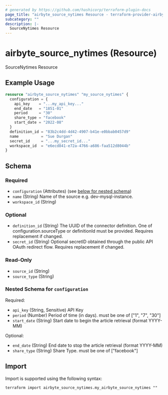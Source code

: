 ```yaml
---
# generated by https://github.com/hashicorp/terraform-plugin-docs
page_title: "airbyte_source_nytimes Resource - terraform-provider-airbyte"
subcategory: ""
description: |-
  SourceNytimes Resource
---
```


# airbyte_source_nytimes (Resource)

SourceNytimes Resource

## Example Usage

```terraform
resource "airbyte_source_nytimes" "my_source_nytimes" {
  configuration = {
    api_key    = "...my_api_key..."
    end_date   = "1851-01"
    period     = "30"
    share_type = "facebook"
    start_date = "2022-08"
  }
  definition_id = "83b2c4dd-4d42-4907-b41e-e0bbab0457d9"
  name          = "Sue Durgan"
  secret_id     = "...my_secret_id..."
  workspace_id  = "e6ecd841-e72a-4766-a686-faa512d8044b"
}
```

<!-- schema generated by tfplugindocs -->
## Schema

### Required

- `configuration` (Attributes) (see [below for nested schema](#nestedatt--configuration))
- `name` (String) Name of the source e.g. dev-mysql-instance.
- `workspace_id` (String)

### Optional

- `definition_id` (String) The UUID of the connector definition. One of configuration.sourceType or definitionId must be provided. Requires replacement if changed.
- `secret_id` (String) Optional secretID obtained through the public API OAuth redirect flow. Requires replacement if changed.

### Read-Only

- `source_id` (String)
- `source_type` (String)

<a id="nestedatt--configuration"></a>
### Nested Schema for `configuration`

Required:

- `api_key` (String, Sensitive) API Key
- `period` (Number) Period of time (in days). must be one of ["1", "7", "30"]
- `start_date` (String) Start date to begin the article retrieval (format YYYY-MM)

Optional:

- `end_date` (String) End date to stop the article retrieval (format YYYY-MM)
- `share_type` (String) Share Type. must be one of ["facebook"]

## Import

Import is supported using the following syntax:

```shell
terraform import airbyte_source_nytimes.my_airbyte_source_nytimes ""
```
